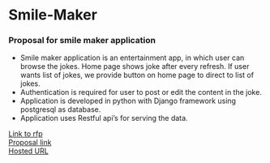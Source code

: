 # Smile-Maker
### Proposal for smile maker application
- Smile maker application is an entertainment app, in which user can browse the jokes. Home page shows joke after every refresh. If user wants list of jokes, we provide button on home page to direct to list of jokes. 
- Authentication is required for user to post or edit the content in the joke.
- Application is developed in python with Django framework using postgresql as database.
- Application uses Restful api’s for serving the data.

[Link to rfp](https://github.com/giridhar196/smile-maker/blob/main/rfp.md)<br>
[Proposal link](https://github.com/harshakurra123/Smile-Maker/blob/main/Proposal.md)<br>
[Hosted URL](https://smilemakerheroku.herokuapp.com/)
